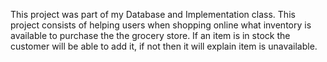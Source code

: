 This project was part of my Database and Implementation class. This project consists of helping users when shopping online what inventory is available to purchase the the grocery store. If an item is in stock the customer will be able to add it, if not then it will explain item is unavailable.  
